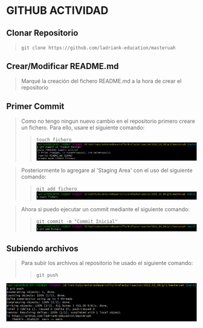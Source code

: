# GITHUB ACTIVIDAD
## Clonar Repositorio
>`git clone https://github.com/ladriank-education/masteruah`
## Crear/Modificar README.md
> Marqué la creación del fichero README.md a la hora de crear el repositorio
## Primer Commit
> Como no tengo ningun nuevo cambio en el repositorio primero creare un fichero.
> Para ello, usare el siguiente comando:
>>`touch fichero`
![imagen](.img/1.png)

> Posteriormente lo agregare al 'Staging Area' con el uso del siguiente comando:
>>`git add fichero`
![imagen](.img/2.png)

> Ahora si puedo ejecutar un commit mediante el siguiente comando:
>>`git commit -m "Commit Inicial"`
![imagen](.img/3.png)

## Subiendo archivos
> Para subir los archivos al repositorio he usado el siguiente comando:
>>`git push`

![imagen](.img/4.png)
